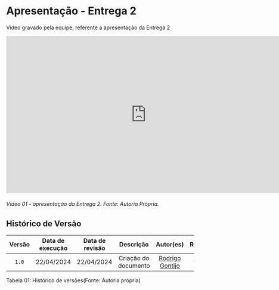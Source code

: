 # Apresentação - Entrega 2

Vídeo gravado pela equipe, referente a apresentação da Entrega 2

<iframe width="750" height="422" src="https://www.youtube.com/embed/XnDJr5Tsn3o title="Apresentação Entrega 2 -  Grupo 8" frameborder="0" allow="accelerometer; autoplay; clipboard-write; encrypted-media; gyroscope; picture-in-picture" allowfullscreen></iframe>

###### Vídeo 01 - apresentação da Entrega 2. Fonte: Autoria Própria.

## Histórico de Versão
| Versão | Data de execução | Data de revisão |  Descrição            | Autor(es)         | Revisor(es)  |
| :------: | :----------: | :--------: | :--------------------: | :-------------: | :----------: |
| `1.0`  | 22/04/2024 | 22/04/2024 | Criação do documento | [Rodrigo Gontijo](https://github.com/rodrigogontijoo) | [Henrique Galdino](https://github.com/hgaldino05) |


<div align="center">
<figcaption align="left">Tabela 01: Histórico de versões(Fonte: Autoria própria)</figcaption>
</div>
<br/>